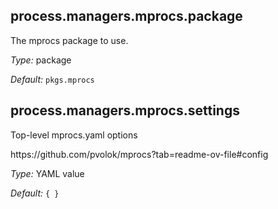 [comment]: # (Do not edit this file as it is autogenerated. Go to docs/individual-docs if you want to make edits.)


[comment]: # (Please add your documentation on top of this line)

## process\.managers\.mprocs\.package

The mprocs package to use\.



*Type:*
package



*Default:*
` pkgs.mprocs `



## process\.managers\.mprocs\.settings



Top-level mprocs\.yaml options

https://github\.com/pvolok/mprocs?tab=readme-ov-file\#config



*Type:*
YAML value



*Default:*
` { } `
